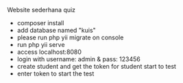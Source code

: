 Website sederhana quiz 

- composer install
- add database named "kuis"
- please run php yii migrate on console
- run php yii serve
- access localhost:8080
- login with username: admin & pass: 123456
- create student and get the token for student start to test
- enter token to start the test

